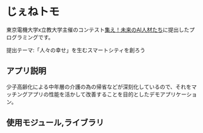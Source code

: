 # じぇねトモ
東京電機大学x立教大学主催のコンテスト[集え！未来のAI人材たち](https://www.nttpc.co.jp/innovationlab/event/ai_innovation_award_2022/)に提出したプログラミングです。

提出テーマ:「人々の幸せ」を生むスマートシティを創ろう

## アプリ説明

少子高齢化による中年層の介護の為の帰省などが深刻化しているので、それをマッチングアプリの性能を活かして改善することを目的としたデモアプリケーション。

## 使用モジュール,ライブラリ
